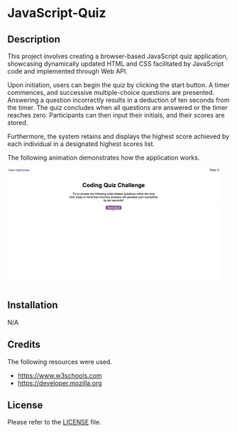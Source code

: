 # JavaScript-Quiz

## Description

This project involves creating a browser-based JavaScript quiz application, showcasing dynamically updated HTML and CSS facilitated by JavaScript code and implemented through Web API.

Upon initiation, users can begin the quiz by clicking the start button. A timer commences, and successive multiple-choice questions are presented. Answering a question incorrectly results in a deduction of ten seconds from the timer. The quiz concludes when all questions are answered or the timer reaches zero. Participants can then input their initials, and their scores are stored.

Furthermore, the system retains and displays the highest score achieved by each individual in a designated highest scores list.

The following animation demonstrates how the application works.

![Animation of code quiz.](./assets/animation/08-web-apis-challenge-demo.gif)

## Installation

N/A

## Credits

The following resources were used.

* https://www.w3schools.com
* https://developer.mozilla.org

## License

Please refer to the [LICENSE](./LICENSE) file.
